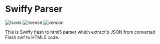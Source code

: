 # Swiffy Parser

![travis](https://img.shields.io/travis/athlan/swiffy-parser/master.svg)
![license](https://img.shields.io/packagist/l/athlan/swiffy-parser.svg)
![version](https://img.shields.io/packagist/v/athlan/swiffy-parser.svg)

This is Swiffy flash to html5 parser which extract's JSON from converted Flash swf to HTML5 code.
